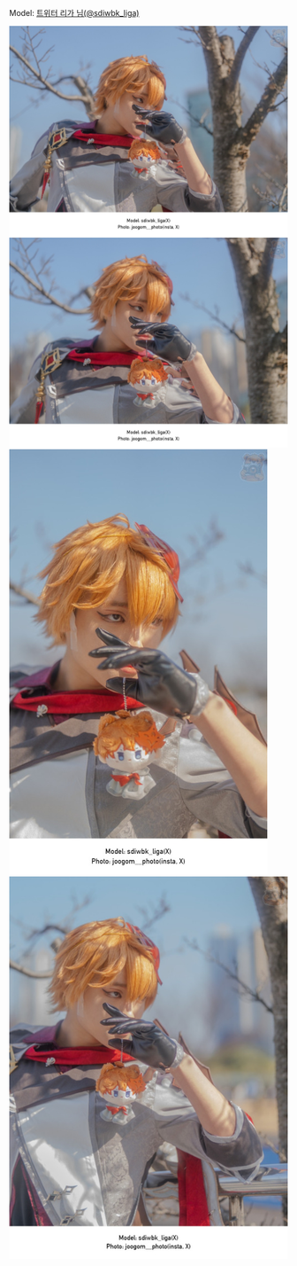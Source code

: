 ﻿---
dddd: 2024.02.17 일페
nickname: 리가
sns_type: x
sns_id: sdiwbk_liga
---

Model: <a href="https://x.com/sdiwbk_liga" target="_blank">트위터 리가 님(@sdiwbk_liga)</a>

![KakaoTalk20240220005207302.jpg](/assets/img/2024/02-17/KakaoTalk20240220005207302.jpg)
![KakaoTalk2024022000520730201.jpg](/assets/img/2024/02-17/KakaoTalk2024022000520730201.jpg)
![KakaoTalk2024022000520730202.jpg](/assets/img/2024/02-17/KakaoTalk2024022000520730202.jpg)
![KakaoTalk2024022000520730203.jpg](/assets/img/2024/02-17/KakaoTalk2024022000520730203.jpg)